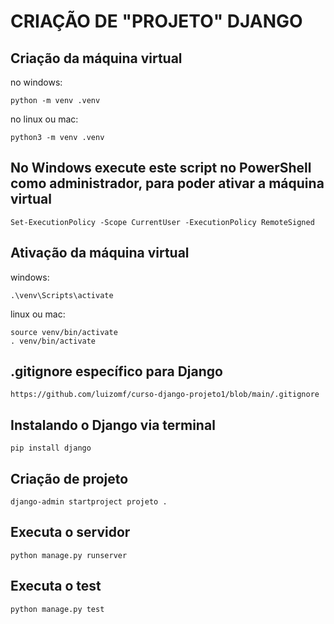 # CRIAÇÃO DE "PROJETO" DJANGO

## Criação da máquina virtual

no windows:
```
python -m venv .venv 
```

no linux ou mac:
```
python3 -m venv .venv 
```

## No Windows execute este script no PowerShell como administrador, para poder ativar a máquina virtual 
```
Set-ExecutionPolicy -Scope CurrentUser -ExecutionPolicy RemoteSigned
```

## Ativação da máquina virtual

windows: 
```
.\venv\Scripts\activate
```
linux ou mac: 
```
source venv/bin/activate
. venv/bin/activate
```

## .gitignore específico para Django
```
https://github.com/luizomf/curso-django-projeto1/blob/main/.gitignore
```

## Instalando o Django via terminal 
```
pip install django
```

## Criação de projeto 
```
django-admin startproject projeto .
```

## Executa o servidor
```
python manage.py runserver 

```
## Executa o test
```
python manage.py test 
```

